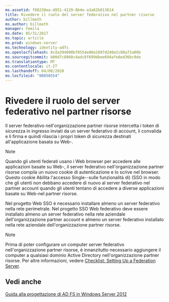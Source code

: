 ```yaml
---
ms.assetid: f88238ea-d851-4129-8b4e-a3a62b813614
title: Rivedere il ruolo del server federativo nel partner risorse
author: billmath
ms.author: billmath
manager: femila
ms.date: 05/31/2017
ms.topic: article
ms.prod: windows-server
ms.technology: identity-adfs
ms.openlocfilehash: 8cda394800bf0554e00e2897d240e2c08a72a00b
ms.sourcegitcommit: b00d7c8968c4adc8f699dbee694afe6ed36bc9de
ms.translationtype: MT
ms.contentlocale: it-IT
ms.lasthandoff: 04/08/2020
ms.locfileid: "80858554"
---
```

# <a name="review-the-role-of-the-federation-server-in-the-resource-partner"></a>Rivedere il ruolo del server federativo nel partner risorse

Il server federativo nell'organizzazione partner risorse intercetta i token di sicurezza in ingresso inviati da un server federativo di account, li convalida e li firma e quindi rilascia i propri token di sicurezza destinati all'applicazione basata su Web\-.  
  
> [!NOTE]  
> Quando gli utenti federati usano i Web browser per accedere alle applicazioni basate su Web\-, il server federativo nell'organizzazione partner risorse compila un nuovo cookie di autenticazione e lo scrive nel browser. Questo cookie Abilita l'accesso Single\-\-sulle funzionalità di\) \(SSO in modo che gli utenti non debbano accedere di nuovo al server federativo nel partner account quando gli utenti tentano di accedere a diverse applicazioni basate su Web\-nel partner risorse.  
  
Nel progetto Web SSO è necessario installare almeno un server federativo nella rete perimetrale. Nel progetto SSO Web federativo deve essere installato almeno un server federativo nella rete aziendale dell'organizzazione partner account e almeno un server federativo installato nella rete aziendale dell'organizzazione partner risorse.  
  
> [!NOTE]  
> Prima di poter configurare un computer server federativo nell'organizzazione partner risorse, è innanzitutto necessario aggiungere il computer a qualsiasi dominio Active Directory nell'organizzazione partner risorse. Per altre informazioni, vedere [Checklist: Setting Up a Federation Server](../../ad-fs/deployment/Checklist--Setting-Up-a-Federation-Server.md).  
  
## <a name="see-also"></a>Vedi anche
[Guida alla progettazione di AD FS in Windows Server 2012](AD-FS-Design-Guide-in-Windows-Server-2012.md)

